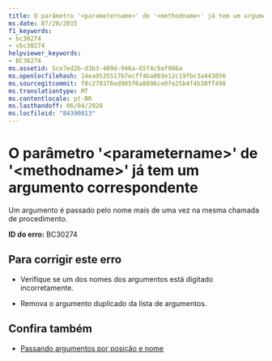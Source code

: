 ```yaml
---
title: O parâmetro '<parametername>' de '<methodname>' já tem um argumento correspondente
ms.date: 07/20/2015
f1_keywords:
- bc30274
- vbc30274
helpviewer_keywords:
- BC30274
ms.assetid: 5ce7ed2b-d3b3-409d-946a-65f4c9af986a
ms.openlocfilehash: 14ea9535517b7ecff4ba003e12c19fbc3a443856
ms.sourcegitcommit: f8c270376ed905f6a8896ce0fe25b4f4b38ff498
ms.translationtype: MT
ms.contentlocale: pt-BR
ms.lasthandoff: 06/04/2020
ms.locfileid: "84390813"
---
```

# <a name="parameter-parametername-of-methodname-already-has-a-matching-argument"></a>O parâmetro '\<parametername>' de '\<methodname>' já tem um argumento correspondente
Um argumento é passado pelo nome mais de uma vez na mesma chamada de procedimento.  
  
 **ID do erro:** BC30274  
  
## <a name="to-correct-this-error"></a>Para corrigir este erro  
  
- Verifique se um dos nomes dos argumentos está digitado incorretamente.  
  
- Remova o argumento duplicado da lista de argumentos.  
  
## <a name="see-also"></a>Confira também

- [Passando argumentos por posição e nome](../programming-guide/language-features/procedures/passing-arguments-by-position-and-by-name.md)
